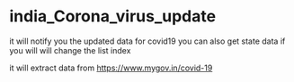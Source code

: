 # india_Corona_virus_update
it will notify you the updated data for covid19
you can also get state data if you will will change the list index

it will extract data from https://www.mygov.in/covid-19
